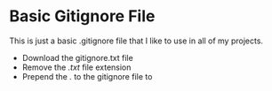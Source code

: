 # Basic Gitignore File

This is just a basic .gitignore file that I like to use in all of my projects.

- Download the gitignore.txt file
- Remove the *.txt* file extension
- Prepend the *.* to the gitignore file to 